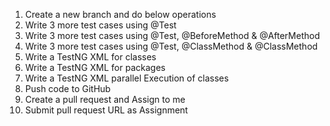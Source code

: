 1. Create a new branch and do below operations
2. Write 3 more test cases using @Test
3. Write 3 more test cases using @Test, @BeforeMethod & @AfterMethod
4. Write 3 more test cases using @Test, @ClassMethod & @ClassMethod
5. Write a TestNG XML for classes
6. Write a TestNG XML for packages
7. Write a TestNG XML parallel Execution of classes
8. Push code to GitHub
9. Create a pull request and Assign to me
10. Submit pull request URL as Assignment
